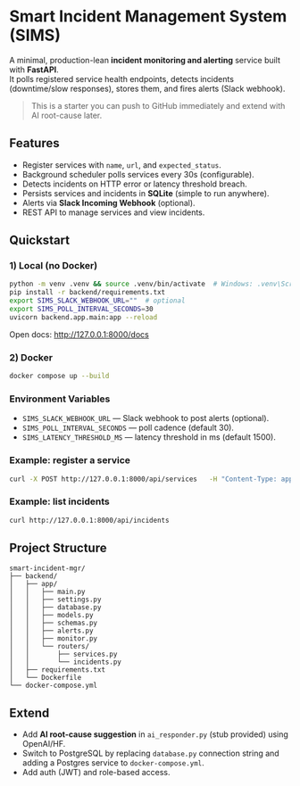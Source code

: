 
# Smart Incident Management System (SIMS)

A minimal, production-lean **incident monitoring and alerting** service built with **FastAPI**.  
It polls registered service health endpoints, detects incidents (downtime/slow responses), stores them, and fires alerts (Slack webhook).

> This is a starter you can push to GitHub immediately and extend with AI root-cause later.

## Features
- Register services with `name`, `url`, and `expected_status`.
- Background scheduler polls services every 30s (configurable).
- Detects incidents on HTTP error or latency threshold breach.
- Persists services and incidents in **SQLite** (simple to run anywhere).
- Alerts via **Slack Incoming Webhook** (optional).
- REST API to manage services and view incidents.

## Quickstart

### 1) Local (no Docker)
```bash
python -m venv .venv && source .venv/bin/activate  # Windows: .venv\Scripts\activate
pip install -r backend/requirements.txt
export SIMS_SLACK_WEBHOOK_URL=""  # optional
export SIMS_POLL_INTERVAL_SECONDS=30
uvicorn backend.app.main:app --reload
```

Open docs: http://127.0.0.1:8000/docs

### 2) Docker
```bash
docker compose up --build
```

### Environment Variables
- `SIMS_SLACK_WEBHOOK_URL` — Slack webhook to post alerts (optional).
- `SIMS_POLL_INTERVAL_SECONDS` — poll cadence (default 30).
- `SIMS_LATENCY_THRESHOLD_MS` — latency threshold in ms (default 1500).

### Example: register a service
```bash
curl -X POST http://127.0.0.1:8000/api/services   -H "Content-Type: application/json"   -d '{"name":"httpbin","url":"https://httpbin.org/status/200","expected_status":200}'
```

### Example: list incidents
```bash
curl http://127.0.0.1:8000/api/incidents
```

## Project Structure
```
smart-incident-mgr/
├── backend/
│   ├── app/
│   │   ├── main.py
│   │   ├── settings.py
│   │   ├── database.py
│   │   ├── models.py
│   │   ├── schemas.py
│   │   ├── alerts.py
│   │   ├── monitor.py
│   │   └── routers/
│   │       ├── services.py
│   │       └── incidents.py
│   ├── requirements.txt
│   └── Dockerfile
└── docker-compose.yml
```

## Extend
- Add **AI root-cause suggestion** in `ai_responder.py` (stub provided) using OpenAI/HF.
- Switch to PostgreSQL by replacing `database.py` connection string and adding a Postgres service to `docker-compose.yml`.
- Add auth (JWT) and role-based access.
